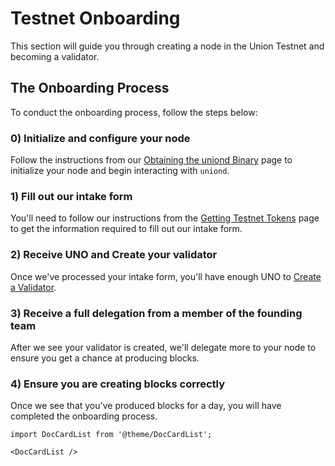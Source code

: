 # Testnet Onboarding

This section will guide you through creating a node in the Union Testnet and becoming a validator.


## The Onboarding Process

To conduct the onboarding process, follow the steps below:

### 0) Initialize and configure your node

Follow the instructions from our [Obtaining the uniond Binary](./01_obtaining_uniond.md) page to initialize your node and begin interacting with `uniond`.

### 1) Fill out our intake form

You'll need to follow our instructions from the [Getting Testnet Tokens](./02_getting_tokens.md) page to get the information required to fill out our intake form.

### 2) Receive UNO and Create your validator

Once we've processed your intake form, you'll have enough UNO to [Create a Validator](./creating_validators).

### 3) Receive a full delegation from a member of the founding team

After we see your validator is created, we'll delegate more to your node to ensure you get a chance at producing blocks.

### 4) Ensure you are creating blocks correctly

Once we see that you've produced blocks for a day, you will have completed the onboarding process.

```mdx-code-block
import DocCardList from '@theme/DocCardList';

<DocCardList />
```
